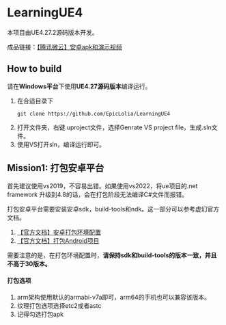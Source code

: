 # LearningUE4

本项目由UE4.27.2源码版本开发。

成品链接：[【腾讯微云】安卓apk和演示视频](TODO)

## How to build

请在**Windows平台**下使用**UE4.27源码版本**编译运行。

1. 在合适目录下
    ```
    git clone https://github.com/EpicLolia/LearningUE4
    ```
2. 打开文件夹，右键.uproject文件，选择Genrate VS project file，生成.sln文件。
3. 使用VS打开sln，编译运行即可。

## Mission1: 打包安卓平台

首先建议使用vs2019，不容易出错。如果使用vs2022，将ue项目的.net framework 升级到4.8的话，会在打包阶段无法编译C#文件而报错。

打包安卓平台需要安装安卓sdk，build-tools和ndk。这一部分可以参考虚幻官方文档。

1. [【官方文档】安卓打包环境配置](https://docs.unrealengine.com/4.27/zh-CN/SharingAndReleasing/Mobile/Android/Setup/AndroidStudio/)
2. [【官方文档】打包Android项目](https://docs.unrealengine.com/4.27/zh-CN/SharingAndReleasing/Mobile/Android/PackagingAndroidProject/)

需要注意的是，在打包环境配置时，**请保持sdk和build-tools的版本一致，并且不高于30版本。**

#### 打包选项

1. arm架构使用默认的armabi-v7a即可，arm64的手机也可以兼容该版本。
2. 纹理打包选项选择etc2或者astc
3. 记得勾选打包apk


